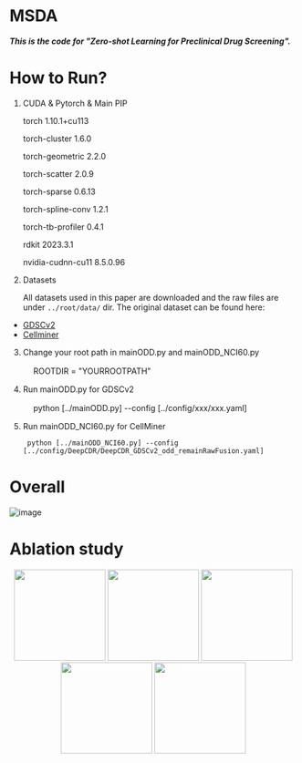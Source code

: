 # MSDA
***This is the code for "Zero-shot Learning for Preclinical Drug Screening".***

# How to Run?

1.  CUDA & Pytorch & Main PIP
   
      torch                    1.10.1+cu113
    
      torch-cluster            1.6.0
    
      torch-geometric          2.2.0
    
      torch-scatter            2.0.9
    
      torch-sparse             0.6.13
    
      torch-spline-conv        1.2.1
    
      torch-tb-profiler        0.4.1
    
      rdkit                    2023.3.1
    
      nvidia-cudnn-cu11        8.5.0.96
    
2. Datasets

   All datasets used in this paper are downloaded and the raw files are under `../root/data/` dir. The original dataset can be found here:

- [GDSCv2](https://www.cancerrxgene.org/downloads/anova?screening_set=GDSC2)
- [Cellminer](https://discover.nci.nih.gov/cellminer/loadDownload.do)
  
3. Change your root path in mainODD.py and mainODD_NCI60.py
   
      　 ROOTDIR = "YOURROOTPATH"
   
4. Run mainODD.py for GDSCv2  
      
      　 python [../mainODD.py] --config [../config/xxx/xxx.yaml]
   
6. Run mainODD_NCI60.py for CellMiner 

        python [../mainODD_NCI60.py] --config [../config/DeepCDR/DeepCDR_GDSCv2_odd_remainRawFusion.yaml]

# Overall 
![image](https://github.com/DrugD/MSDA/assets/37626451/b68f1977-63a3-487e-bc94-fb7002f08d6a)

# Ablation study
<center>
  <img src="https://github.com/DrugD/MSDA/assets/37626451/7a410375-66ae-4b5c-a9ee-70fbd4bce5ed" width=160/>
  <img src="https://github.com/DrugD/MSDA/assets/37626451/78c2b583-e7c2-42b6-a12b-b314e420befd" width=160/>
  <img src="https://github.com/DrugD/MSDA/assets/37626451/60adbe93-2f17-49c8-85b5-714c80c87ed2" width=160/>
  <img src="https://github.com/DrugD/MSDA/assets/37626451/35835b34-b2d1-4a83-b135-912cf3deba64" width=160/>
  <img src="https://github.com/DrugD/MSDA/assets/37626451/ce12d91f-2409-4225-92a8-3d3baf72efd2" width=160/>
</center>
